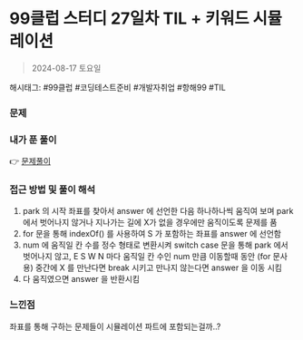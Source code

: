 # 99클럽 스터디 27일차 TIL + 키워드 시뮬레이션
> 2024-08-17 토요일

해시태그: #99클럽 #코딩테스트준비 #개발자취업 #항해99 #TIL

### 문제

### 내가 푼 풀이
👉 [문제풀이](https://github.com/subbangE/codingTest-study/blob/master/src/day_27/simulation2.java)

### 접근 방법 및 풀이 해석
1. park 의 시작 좌표를 찾아서 answer 에 선언한 다음 하나하나씩 움직여 보며 park 에서 벗어나지 않거나 지나가는 길에 X가 없을 경우에만 움직이도록 문제를 품
2. for 문을 통해 indexOf() 를 사용하여 S 가 포함하는 좌표를 answer 에 선언함
3. num 에 움직일 칸 수를 정수 형태로 변환시켜 switch case 문을 통해 park 에서 벗어나지 않고, E S W N 마다 움직일 칸 수인 num 만큼 이동할때 동안 (for 문사용) 중간에 X 를 만난다면 break 시키고 만나지 않는다면 answer 을 이동 시킴
4. 다 움직였으면 answer 을 반환시킴

### 느낀점
좌표를 통해 구하는 문제들이 시뮬레이션 파트에 포함되는걸까..?